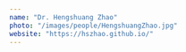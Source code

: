 ```yaml
---
name: "Dr. Hengshuang Zhao"
photo: "/images/people/HengshuangZhao.jpg"
website: "https://hszhao.github.io/"
---
```

